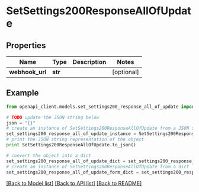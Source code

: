# SetSettings200ResponseAllOfUpdate


## Properties
Name | Type | Description | Notes
------------ | ------------- | ------------- | -------------
**webhook_url** | **str** |  | [optional] 

## Example

```python
from openapi_client.models.set_settings200_response_all_of_update import SetSettings200ResponseAllOfUpdate

# TODO update the JSON string below
json = "{}"
# create an instance of SetSettings200ResponseAllOfUpdate from a JSON string
set_settings200_response_all_of_update_instance = SetSettings200ResponseAllOfUpdate.from_json(json)
# print the JSON string representation of the object
print SetSettings200ResponseAllOfUpdate.to_json()

# convert the object into a dict
set_settings200_response_all_of_update_dict = set_settings200_response_all_of_update_instance.to_dict()
# create an instance of SetSettings200ResponseAllOfUpdate from a dict
set_settings200_response_all_of_update_form_dict = set_settings200_response_all_of_update.from_dict(set_settings200_response_all_of_update_dict)
```
[[Back to Model list]](../README.md#documentation-for-models) [[Back to API list]](../README.md#documentation-for-api-endpoints) [[Back to README]](../README.md)


